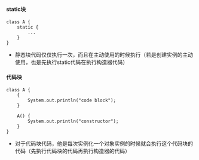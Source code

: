 #### static块
```
class A {
    static {
        ...
    }
}
```
* 静态块代码仅仅执行一次，而且在主动使用的时候执行（若是创建实例的主动使用，也是先执行static代码在执行构造器代码）
#### 代码块
```
class A {
    {
        System.out.println("code block");
    }

    A() {
        System.out.println("constructor");
    }
}
```
* 对于代码块代码，他是每次实例化一个对象实例的时候就会执行这个代码块的代码（先执行代码块的代码再执行构造器的代码）